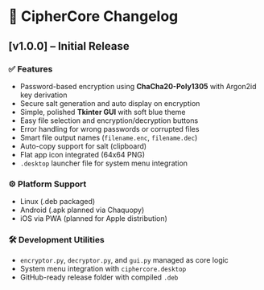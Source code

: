 # 📜 CipherCore Changelog

## [v1.0.0] – Initial Release

### ✅ Features
- Password-based encryption using **ChaCha20-Poly1305** with Argon2id key derivation
- Secure salt generation and auto display on encryption
- Simple, polished **Tkinter GUI** with soft blue theme
- Easy file selection and encryption/decryption buttons
- Error handling for wrong passwords or corrupted files
- Smart file output names (`filename.enc`, `filename.dec`)
- Auto-copy support for salt (clipboard)
- Flat app icon integrated (64x64 PNG)
- `.desktop` launcher file for system menu integration

### ⚙ Platform Support
- Linux (.deb packaged)
- Android (.apk planned via Chaquopy)
- iOS via PWA (planned for Apple distribution)

### 🛠 Development Utilities
- `encryptor.py`, `decryptor.py`, and `gui.py` managed as core logic
- System menu integration with `ciphercore.desktop`
- GitHub-ready release folder with compiled `.deb`
